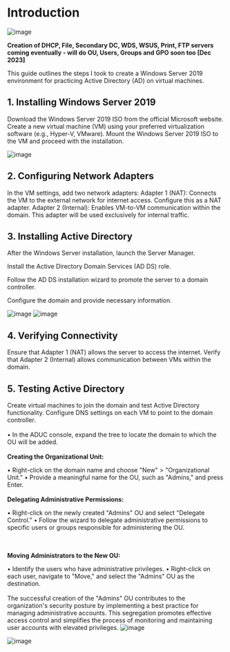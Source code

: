 <h1>Introduction</h1>

![image](https://github.com/UpheldSmile/Virtual-Network/assets/49825639/2147f629-1b16-4569-a52f-7623802b7cc5)


<b>Creation of DHCP, File, Secondary DC, WDS, WSUS, Print, FTP servers coming eventually - will do OU, Users, Groups and GPO soon too [Dec 2023]</b>

This guide outlines the steps I took to create a Windows Server 2019 environment for practicing Active Directory (AD) on virtual machines.

<h2>1. Installing Windows Server 2019</h2>
Download the Windows Server 2019 ISO from the official Microsoft website.
Create a new virtual machine (VM) using your preferred virtualization software (e.g., Hyper-V, VMware).
Mount the Windows Server 2019 ISO to the VM and proceed with the installation.

![image](https://github.com/UpheldSmile/Virtual-Network/assets/49825639/3d2db371-9e66-4462-bfe8-68d6d9e21c7e)

<h2>2. Configuring Network Adapters</h2>

In the VM settings, add two network adapters:
Adapter 1 (NAT): Connects the VM to the external network for internet access. Configure this as a NAT adapter.
Adapter 2 (Internal): Enables VM-to-VM communication within the domain. This adapter will be used exclusively for internal traffic.

<h2>3. Installing Active Directory</h2>
After the Windows Server installation, launch the Server Manager.

Install the Active Directory Domain Services (AD DS) role.

Follow the AD DS installation wizard to promote the server to a domain controller.

Configure the domain and provide necessary information.

![image](https://github.com/UpheldSmile/Virtual-Network/assets/49825639/e55b7046-b36c-4100-aa4d-f0443e00207d)
![image](https://github.com/UpheldSmile/Virtual-Network/assets/49825639/f207493c-8808-4966-af49-133b581dd8c5)


<h2>4. Verifying Connectivity</h2>
Ensure that Adapter 1 (NAT) allows the server to access the internet.
Verify that Adapter 2 (Internal) allows communication between VMs within the domain.

<h2>5. Testing Active Directory</h2>
Create virtual machines to join the domain and test Active Directory functionality.
Configure DNS settings on each VM to point to the domain controller.
<br><br>
•	In the ADUC console, expand the tree to locate the domain to which the OU will be added.
<br><br>
<b>Creating the Organizational Unit:</b>

•	Right-click on the domain name and choose "New" > "Organizational Unit."
•	Provide a meaningful name for the OU, such as "Admins," and press Enter.
<br><br>
<b>Delegating Administrative Permissions:</b>

•	Right-click on the newly created "Admins" OU and select "Delegate Control."
•	Follow the wizard to delegate administrative permissions to specific users or groups responsible for administering the OU.

<br><br>
<b>Moving Administrators to the New OU: </b>

•	Identify the users who have administrative privileges.
•	Right-click on each user, navigate to "Move," and select the "Admins" OU as the destination.
<br><br>
The successful creation of the "Admins" OU contributes to the organization's security posture by implementing a best practice for managing administrative accounts. This segregation promotes effective access control and simplifies the process of monitoring and maintaining user accounts with elevated privileges.
![image](https://github.com/UpheldSmile/Virtual-Network/assets/49825639/6404b732-846e-4cd7-be4e-e3c3e86f284d)

![image](https://github.com/UpheldSmile/Virtual-Network/assets/49825639/8b7e286b-5644-4161-a5be-79537287ce58)


